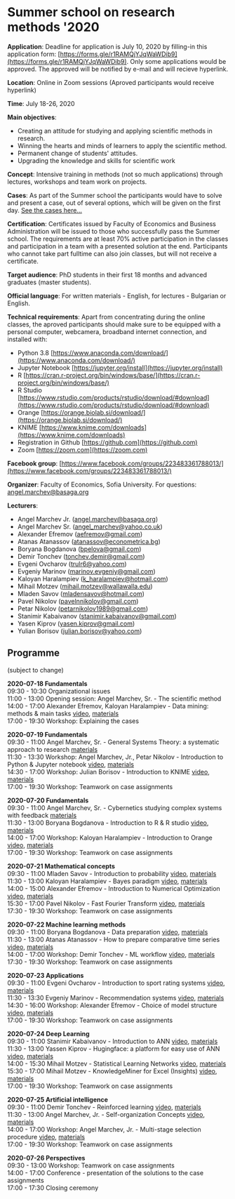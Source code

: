 # Summer school on research methods '2020

**Application**: Deadline for application is July 10, 2020 by filling-in this application form: [https://forms.gle/r1RAMQjYJqWaWDib9](https://forms.gle/r1RAMQjYJqWaWDib9). Only some applications would be approved. The approved will be notified by e-mail and will recieve hyperlink.

**Location**: Online in Zoom sessions (Aproved participants would receive hyperlink)

**Time**: July 18-26, 2020 

**Main objectives**:
* Creating an attitude for studying and applying scientific methods in research.
* Winning the hearts and minds of learners to apply the scientific method.
* Permanent change of students' attitudes.
* Upgrading the knowledge and skills for scientific work

**Concept**: Intensive training in methods (not so much applications) through lectures, workshops and team work on projects. 

**Cases**: As part of the Summer school the participants would have to solve and present a case, out of several options, which will be given on the first day. [See the cases here...](cases.md)

**Certification**: Certificates issued by Faculty of Economics and Business Administration will be issued to those who successfully pass the Summer school. The requirements are at least 70% active participation in the classes and participation in a team with a presented solution at the end. Participants who cannot take part fulltime can also join classes, but will not receive a certificate.

**Target audience**: PhD students in their first 18 months and advanced graduates (master students).  

**Official language**: For written materials - English, for lectures - Bulgarian or English.

**Technical requirements**: Apart from concentrating during the online classes, the aproved participants should make sure to be equipped with a personal computer, webcamera, broadband internet connection, and installed with:
* Python 3.8 [https://www.anaconda.com/download/](https://www.anaconda.com/download/)
* Jupyter Notebook [https://jupyter.org/install](https://jupyter.org/install)
* R [https://cran.r-project.org/bin/windows/base/](https://cran.r-project.org/bin/windows/base/)
* R Studio [https://www.rstudio.com/products/rstudio/download/#download](https://www.rstudio.com/products/rstudio/download/#download)
* Orange [https://orange.biolab.si/download/](https://orange.biolab.si/download/)
* KNIME [https://www.knime.com/downloads](https://www.knime.com/downloads)
* Registration in Github [https://github.com](https://github.com)
* Zoom [https://zoom.com](https://zoom.com)

**Facebook group**: [https://www.facebook.com/groups/223483361788013/](https://www.facebook.com/groups/223483361788013/)

**Organizer**: Faculty of Economics, Sofia University. For questions: angel.marchev@basaga.org

**Lecturers**:
* Angel Marchev Jr. (angel.marchev@basaga.org)
* Angel Marchev Sr. (angel_marchev@yahoo.co.uk)
* Alexander Efremov (aefremov@gmail.com)
* Atanas Atanassov (atanassov@econometrica.bg)
* Boryana Bogdanova (bpelova@gmail.com)
* Demir Tonchev (tonchev.demir@gmail.com)
* Evgeni Ovcharov (trulr6@yahoo.com)
* Evgeniy Marinov (marinov.evgeniy@gmail.com)
* Kaloyan Haralampiev (k_haralampiev@hotmail.com)
* Mihail Motzev (mihail.motzev@wallawalla.edu)
* Mladen Savov (mladensavov@hotmail.com)
* Pavel Nikolov (pavelnnikolov@gmail.com)
* Petar Nikolov (petarnikolov1989@gmail.com)
* Stanimir Kabaivanov (stanimir.kabaivanov@gmail.com)
* Yasen Kiprov (yasen.kiprov@gmail.com)
* Yulian Borisov (julian.borisov@yahoo.com)

## Programme
(subject to change)  

**2020-07-18 Fundamentals**  
09:30 - 10:30 Organizational issues  
11:00 - 13:00 Opening session: Angel Marchev, Sr. - The scientific method  
14:00 - 17:00 Alexander Efremov, Kaloyan Haralampiev - Data mining: methods & main tasks [video](https://www.youtube.com/playlist?list=PLX9ryRl9v7BBAc8p5MengERUKWq-rr_J7), [materials](/efremov/)  
17:00 - 19:30 Workshop: Explaining the cases    
  
**2020-07-19 Fundamentals**  
09:30 - 11:00 Angel Marchev, Sr. - General Systems Theory: a systematic approach to research [materials](/marchev/)  
11:30 - 13:30 Workshop: Angel Marchev, Jr., Petar Nikolov - Introduction to Python & Jupyter notebook [video](https://www.youtube.com/playlist?list=PLX9ryRl9v7BBAc8p5MengERUKWq-rr_J7), [materials](/marchev-jr/)  
14:30 - 17:00 Workshop: Julian Borisov - Introduction to KNIME [video](https://www.youtube.com/playlist?list=PLX9ryRl9v7BBAc8p5MengERUKWq-rr_J7), [materials](/borisov/)  
17:00 - 19:30 Workshop: Teamwork on case assignments  

**2020-07-20 Fundamentals**  
09:30 - 11:00 Angel Marchev, Sr. - Cybernetics studying complex systems with feedback [materials](/marchev/)  
11:30 - 13:00 Boryana Bogdanova - Introduction to R & R studio [video](https://www.youtube.com/playlist?list=PLX9ryRl9v7BBAc8p5MengERUKWq-rr_J7), [materials]()  
14:00 - 17:00 Workshop: Kaloyan Haralampiev - Introduction to Orange [video](https://www.youtube.com/playlist?list=PLX9ryRl9v7BBAc8p5MengERUKWq-rr_J7), [materials]()  
17:00 - 19:30 Workshop: Teamwork on case assignments  

**2020-07-21 Mathematical concepts**  
09:30 - 11:00 Mladen Savov - Introduction to probability [video](https://www.youtube.com/playlist?list=PLX9ryRl9v7BBAc8p5MengERUKWq-rr_J7), [materials]()  
11:30 - 13:00 Kaloyan Haralampiev - Bayes paradigm [video](https://www.youtube.com/playlist?list=PLX9ryRl9v7BBAc8p5MengERUKWq-rr_J7), [materials]()  
14:00 - 15:00 Alexander Efremov - Introduction to Numerical Optimization [video](https://www.youtube.com/playlist?list=PLX9ryRl9v7BBAc8p5MengERUKWq-rr_J7), [materials]()  
15:30 - 17:00 Pavel Nikolov - Fast Fourier Transform [video](https://www.youtube.com/playlist?list=PLX9ryRl9v7BBAc8p5MengERUKWq-rr_J7), [materials]()  
17:30 - 19:30 Workshop: Teamwork on case assignments  

**2020-07-22 Machine learning methods**  
09:30 - 11:00 Boryana Bogdanova - Data preparation [video](https://www.youtube.com/playlist?list=PLX9ryRl9v7BBAc8p5MengERUKWq-rr_J7), [materials]()  
11:30 - 13:00 Atanas Atanassov - How to prepare comparative time series [video](https://www.youtube.com/playlist?list=PLX9ryRl9v7BBAc8p5MengERUKWq-rr_J7), [materials]()  
14:00 - 17:00 Workshop: Demir Tonchev - ML workflow [video](https://www.youtube.com/playlist?list=PLX9ryRl9v7BBAc8p5MengERUKWq-rr_J7), [materials]()  
17:30 - 19:30 Workshop: Teamwork on case assignments  

**2020-07-23 Applications**  
09:30 - 11:00 Evgeni Ovcharov - Introduction to sport rating systems [video](https://www.youtube.com/playlist?list=PLX9ryRl9v7BBAc8p5MengERUKWq-rr_J7), [materials]()  
11:30 - 13:30 Evgeniy Marinov - Recommendation systems [video](https://www.youtube.com/playlist?list=PLX9ryRl9v7BBAc8p5MengERUKWq-rr_J7), [materials]()  
14:30 - 16:00 Workshop: Alexander Efremov - Choice of model structure [video](https://www.youtube.com/playlist?list=PLX9ryRl9v7BBAc8p5MengERUKWq-rr_J7), [materials]()  
17:00 - 19:30 Workshop: Teamwork on case assignments  

**2020-07-24 Deep Learning**  
09:30 - 11:00 Stanimir Kabaivanov - Introduction to ANN [video](https://www.youtube.com/playlist?list=PLX9ryRl9v7BBAc8p5MengERUKWq-rr_J7), [materials]()  
11:30 - 13:00 Yassen Kiprov - Hugingface: a platform for easy use of ANN [video](https://www.youtube.com/playlist?list=PLX9ryRl9v7BBAc8p5MengERUKWq-rr_J7), [materials]()  
14:00 - 15:30 Mihail Motzev - Statistical Learning Networks [video](https://www.youtube.com/playlist?list=PLX9ryRl9v7BBAc8p5MengERUKWq-rr_J7), [materials]()  
15:30 - 17:00 Mihail Motzev - KnowledgeMiner for Excel (Insights) [video](https://www.youtube.com/playlist?list=PLX9ryRl9v7BBAc8p5MengERUKWq-rr_J7), [materials]()  
17:00 - 19:30 Workshop: Teamwork on case assignments  

**2020-07-25 Artificial intelligence**  
09:30 - 11:00 Demir Tonchev - Reinforced learning [video](https://www.youtube.com/playlist?list=PLX9ryRl9v7BBAc8p5MengERUKWq-rr_J7), [materials]()  
11:30 - 13:00 Angel Marchev, Jr. - Self-organization Concepts [video](https://www.youtube.com/playlist?list=PLX9ryRl9v7BBAc8p5MengERUKWq-rr_J7), [materials]()  
14:00 - 17:00 Workshop: Angel Marchev, Jr. -  Multi-stage selection procedure [video](https://www.youtube.com/playlist?list=PLX9ryRl9v7BBAc8p5MengERUKWq-rr_J7), [materials]()  
17:00 - 19:30 Workshop: Teamwork on case assignments  

**2020-07-26 Perspectives**  
09:30 - 13:00 Workshop: Teamwork on case assignments  
14:00 - 17:00 Conference - presentation of the solutions to the case assignments  
17:00 - 17:30 Closing ceremony  
